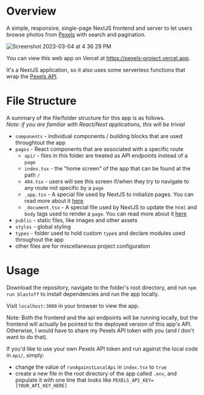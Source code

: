 # Overview

A simple, responsive, single-page NextJS frontend and server to let users browse photos from [Pexels](https://www.pexels.com) with search and pagination.

![Screenshot 2023-03-04 at 4 36 29 PM](https://user-images.githubusercontent.com/22487838/222929685-8e6adfb8-ba35-4d19-89ee-9843f519ab01.png)

You can view this web app on Vercel at https://pexels-project.vercel.app.

It's a NextJS application, so it also uses some serverless functions that wrap the [Pexels API](https://www.pexels.com/api/).


# File Structure

A summary of the file/folder structure for this app is as follows.<br/>
_Note: if you are familiar with React/Next applications, this will be trivial_
* `components` - individual components / building blocks that are used throughtout the app
* `pages` - React components that are associated with a specific route
  * `api/` - files in this folder are treated as API endpoints instead of a `page`
  * `index.tsx` - the "home screen" of the app that can be found at the path `/`
  * `404.tsx` - users will see this screen if/when they try to navigate to any route not specific by a `page`
  * `_app.tsx` - A special file used by NextJS to initialize pages. You can read more about it [here](https://nextjs.org/docs/advanced-features/custom-app)
  * `_document.tsx` - A special file used by NextJS to update the `html` and `body` tags used to render a `page`. You can read more about it [here](https://nextjs.org/docs/advanced-features/custom-document)
* `public` - static files, like images and other assets
* `styles` - global styling
* `types` - folder used to hold custom `type`s and declare modules used throughout the app
* other files are for miscellaneous project configuration

# Usage

Download the repository, navigate to the folder's root directory, and run `npm run blastoff` to install dependencies and run the app locally.

Visit `localhost:3000` in your browser to view the app.

Note: Both the frontend and the api endpoints will be running locally, but the frontend will actually be pointed to the deployed version of this app's API. Otherwise, I would have to share my Pexels API token with you (and I don't want to do that).

If you'd like to use your own Pexels API token and run against the local code in `api/`, simply:
* change the value of `runAgainstLocalApi` in `index.tsx` to `true`
* create a new file in the root directory of the app called `.env`, and populate it with one line that looks like `PEXELS_API_KEY=[YOUR_API_KEY_HERE]`
